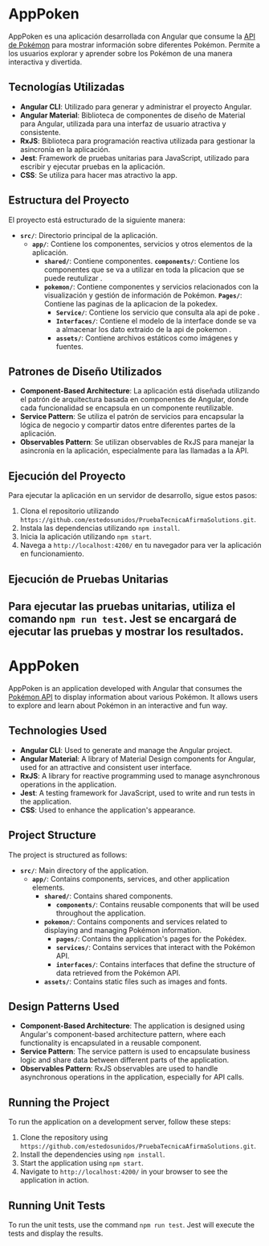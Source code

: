 # AppPoken

AppPoken es una aplicación desarrollada con Angular que consume la [API de Pokémon](https://pokeapi.co/) para mostrar información sobre diferentes Pokémon. Permite a los usuarios explorar y aprender sobre los Pokémon de una manera interactiva y divertida.

## Tecnologías Utilizadas

- **Angular CLI**: Utilizado para generar y administrar el proyecto Angular.
- **Angular Material**: Biblioteca de componentes de diseño de Material para Angular, utilizada para una interfaz de usuario atractiva y consistente.
- **RxJS**: Biblioteca para programación reactiva utilizada para gestionar la asincronía en la aplicación.
- **Jest**: Framework de pruebas unitarias para JavaScript, utilizado para escribir y ejecutar pruebas en la aplicación.
- **CSS**: Se utiliza para hacer mas atractivo la app.

## Estructura del Proyecto

El proyecto está estructurado de la siguiente manera:

- **`src/`**: Directorio principal de la aplicación.
  - **`app/`**: Contiene los componentes, servicios y otros elementos de la aplicación.
    - **`shared/`**: Contiene componentes.
         **`components/`**: Contiene los componentes que se va a utilizar en toda la plicacion que se puede reutulizar .
    - **`pokemon/`**: Contiene componentes y servicios relacionados con la visualización y gestión de información de Pokémon.
          **`Pages/`**: Contiene las paginas de la aplicacion de la pokedex.
        - **`Service/`**: Contiene los servicio que consulta ala api de poke .
        - **`Interfaces/`**: Contiene el modelo de la interface donde se va a almacenar los dato extraido de la api de pokemon  .
        - **`assets/`**: Contiene archivos estáticos como imágenes y fuentes.


## Patrones de Diseño Utilizados

- **Component-Based Architecture**: La aplicación está diseñada utilizando el patrón de arquitectura basada en componentes de Angular, donde cada funcionalidad se encapsula en un componente reutilizable.
- **Service Pattern**: Se utiliza el patrón de servicios para encapsular la lógica de negocio y compartir datos entre diferentes partes de la aplicación.
- **Observables Pattern**: Se utilizan observables de RxJS para manejar la asincronía en la aplicación, especialmente para las llamadas a la API.

## Ejecución del Proyecto

Para ejecutar la aplicación en un servidor de desarrollo, sigue estos pasos:

1. Clona el repositorio utilizando ```https://github.com/estedosunidos/PruebaTecnicaAfirmaSolutions.git```.
2. Instala las dependencias utilizando ```npm install```.
3. Inicia la aplicación utilizando ```npm start```.
4. Navega a ```http://localhost:4200/``` en tu navegador para ver la aplicación en funcionamiento.

## Ejecución de Pruebas Unitarias

Para ejecutar las pruebas unitarias, utiliza el comando ```npm run test```. Jest se encargará de ejecutar las pruebas y mostrar los resultados.
 ----------------------------------------------------------------------------------------------------------------------------------------------------------------------------------
# AppPoken

AppPoken is an application developed with Angular that consumes the [Pokémon API](https://pokeapi.co/) to display information about various Pokémon. It allows users to explore and learn about Pokémon in an interactive and fun way.

## Technologies Used

- **Angular CLI**: Used to generate and manage the Angular project.
- **Angular Material**: A library of Material Design components for Angular, used for an attractive and consistent user interface.
- **RxJS**: A library for reactive programming used to manage asynchronous operations in the application.
- **Jest**: A testing framework for JavaScript, used to write and run tests in the application.
- **CSS**: Used to enhance the application's appearance.

## Project Structure

The project is structured as follows:

- **`src/`**: Main directory of the application.
  - **`app/`**: Contains components, services, and other application elements.
    - **`shared/`**: Contains shared components.
      - **`components/`**: Contains reusable components that will be used throughout the application.
    - **`pokemon/`**: Contains components and services related to displaying and managing Pokémon information.
      - **`pages/`**: Contains the application's pages for the Pokédex.
      - **`services/`**: Contains services that interact with the Pokémon API.
      - **`interfaces/`**: Contains interfaces that define the structure of data retrieved from the Pokémon API.
    - **`assets/`**: Contains static files such as images and fonts.

## Design Patterns Used

- **Component-Based Architecture**: The application is designed using Angular's component-based architecture pattern, where each functionality is encapsulated in a reusable component.
- **Service Pattern**: The service pattern is used to encapsulate business logic and share data between different parts of the application.
- **Observables Pattern**: RxJS observables are used to handle asynchronous operations in the application, especially for API calls.

## Running the Project

To run the application on a development server, follow these steps:

1. Clone the repository using `https://github.com/estedosunidos/PruebaTecnicaAfirmaSolutions.git`.
2. Install the dependencies using `npm install`.
3. Start the application using `npm start`.
4. Navigate to `http://localhost:4200/` in your browser to see the application in action.

## Running Unit Tests

To run the unit tests, use the command `npm run test`. Jest will execute the tests and display the results.
